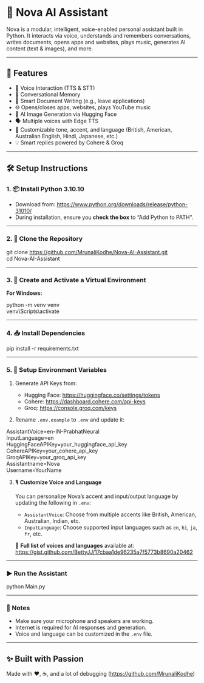 
# 🤖 Nova AI Assistant

Nova is a modular, intelligent, voice-enabled personal assistant built in Python. It interacts via voice, understands and remembers conversations, writes documents, opens apps and websites, plays music, generates AI content (text & images), and more.

---

## 🚀 Features

- 🎤 Voice Interaction (TTS & STT)
- 🧠 Conversational Memory
- 📝 Smart Document Writing (e.g., leave applications)
- 🌐 Opens/closes apps, websites, plays YouTube music
- 🎨 AI Image Generation via Hugging Face
- 🗣️ Multiple voices with Edge TTS
- 💬 Customizable tone, accent, and language (British, American, Australian English, Hindi, Japanese, etc.)
- 💡 Smart replies powered by Cohere & Groq

---

## 🛠️ Setup Instructions

### 1. 📦 Install Python 3.10.10

- Download from: https://www.python.org/downloads/release/python-31010/
- During installation, ensure you **check the box** to “Add Python to PATH”.

---

### 2. 📁 Clone the Repository

git clone https://github.com/MrunaliKodhe/Nova-AI-Assistant.git  
cd Nova-AI-Assistant

---

### 3. 🧪 Create and Activate a Virtual Environment

**For Windows:**

python -m venv venv  
venv\Scripts\activate


---

### 4. 📥 Install Dependencies

pip install -r requirements.txt

---

### 5. 🔐 Setup Environment Variables

1. Generate API Keys from:

   - Hugging Face: https://huggingface.co/settings/tokens  
   - Cohere: https://dashboard.cohere.com/api-keys  
   - Groq: https://console.groq.com/keys

2. Rename `.env.example` to `.env` and update it:

AssistantVoice=en-IN-PrabhatNeural  
InputLanguage=en  
HuggingFaceAPIKey=your_huggingface_api_key  
CohereAPIKey=your_cohere_api_key  
GroqAPIKey=your_groq_api_key  
Assistantname=Nova  
Username=YourName

3. 🎙️ **Customize Voice and Language**

   You can personalize Nova’s accent and input/output language by updating the following in `.env`:

   - `AssistantVoice`: Choose from multiple accents like British, American, Australian, Indian, etc.
   - `InputLanguage`: Choose supported input languages such as `en`, `hi`, `ja`, `fr`, etc.

   🔗 **Full list of voices and languages** available at:  
   https://gist.github.com/BettyJJ/17cbaa1de96235a7f5773b8690a20462

---

### ▶️ Run the Assistant

python Main.py

---

### 📝 Notes

- Make sure your microphone and speakers are working.
- Internet is required for AI responses and generation.
- Voice and language can be customized in the `.env` file.

---



## ✨ Built with Passion

Made with ❤️, ☕, and a lot of debugging (https://github.com/MrunaliKodhe)



